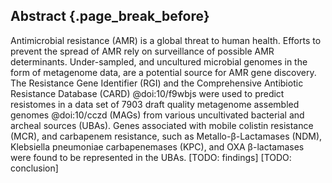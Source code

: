 ## Abstract {.page_break_before}

Antimicrobial resistance (AMR) is a global threat to human health.
Efforts to prevent the spread of AMR rely on surveillance of possible AMR determinants.
Under-sampled, and uncultured microbial genomes in the form of metagenome data, are a potential source for AMR gene discovery.
The Resistance Gene Identifier (RGI) and the Comprehensive Antibiotic Resistance Database (CARD) @doi:10/f9wbjs were used to predict resistomes in a data set of 7903 draft quality metagenome assembled genomes @doi:10/cczd  (MAGs) from various uncultivated bacterial and archeal sources (UBAs).
Genes associated with mobile colistin resistance (MCR), and carbapenem resistance, such as Metallo-β-Lactamases (NDM), Klebsiella pneumoniae carbapenemases (KPC), and OXA β-lactamases were found to be represented in the UBAs.
[TODO: findings]
[TODO: conclusion]

